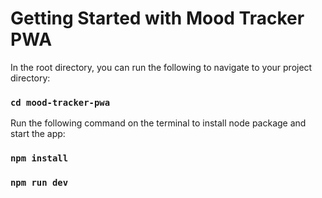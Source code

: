 # Getting Started with Mood Tracker PWA

In the root directory, you can run the following to navigate to your project directory:

### `cd mood-tracker-pwa`

Run the following command on the terminal to install node package and start the app:

### `npm install`

### `npm run dev`